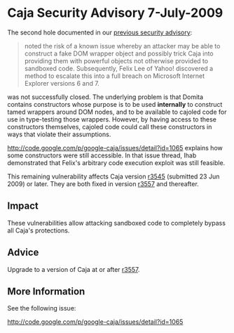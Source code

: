 # Caja Security Advisory 7-July-2009 #

The second hole documented in our [previous security advisory](SecurityAdvisory20090623.md):

> noted the risk of a known issue whereby an attacker may be able to construct a fake DOM wrapper object and possibly trick Caja into providing them with powerful objects not otherwise provided to sandboxed code. Subsequently, Felix Lee of Yahoo! discovered a method to escalate this into a full breach on Microsoft Internet Explorer versions 6 and 7.

was not successfully closed. The underlying problem is that Domita contains constructors whose purpose is to be used **internally** to construct tamed wrappers around DOM nodes, and to be available to cajoled code for use in type-testing those wrappers. However, by having access to these constructors themselves, cajoled code could call these constructors in ways that violate their assumptions.

http://code.google.com/p/google-caja/issues/detail?id=1065 explains how some constructors were still accessible. In that issue thread, Ihab demonstrated that Felix's arbitrary code execution exploit was still feasible.

This remaining vulnerability affects Caja version [r3545](https://code.google.com/p/google-caja/source/detail?r=3545) (submitted 23 Jun 2009) or later. They are both fixed in version [r3557](https://code.google.com/p/google-caja/source/detail?r=3557) and thereafter.

## Impact ##

These vulnerabilities allow attacking sandboxed code to completely bypass all Caja's protections.

## Advice ##

Upgrade to a version of Caja at or after [r3557](https://code.google.com/p/google-caja/source/detail?r=3557).

## More Information ##

See the following issue:

http://code.google.com/p/google-caja/issues/detail?id=1065